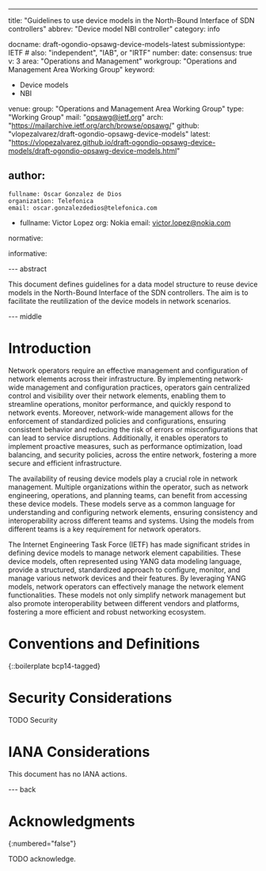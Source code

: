 ---
title: "Guidelines to use device models in the North-Bound Interface of SDN controllers"
abbrev: "Device model NBI controller"
category: info

docname: draft-ogondio-opsawg-device-models-latest
submissiontype: IETF  # also: "independent", "IAB", or "IRTF"
number:
date:
consensus: true
v: 3
area: "Operations and Management"
workgroup: "Operations and Management Area Working Group"
keyword:
 - Device models
 - NBI
 
venue:
  group: "Operations and Management Area Working Group"
  type: "Working Group"
  mail: "opsawg@ietf.org"
  arch: "https://mailarchive.ietf.org/arch/browse/opsawg/"
  github: "vlopezalvarez/draft-ogondio-opsawg-device-models"
  latest: "https://vlopezalvarez.github.io/draft-ogondio-opsawg-device-models/draft-ogondio-opsawg-device-models.html"

author:
 -
    fullname: Oscar Gonzalez de Dios
    organization: Telefonica
    email: oscar.gonzalezdedios@telefonica.com

  -
    fullname: Victor Lopez
    org: Nokia
    email: victor.lopez@nokia.com

normative:

informative:


--- abstract

This document defines guidelines for a data model structure to reuse device models in the North-Bound Interface of the SDN controllers. The aim is to facilitate the reutilization of the device models in network scenarios.


--- middle

# Introduction

Network operators require an effective management and configuration of network elements across their infrastructure. By implementing network-wide management and configuration practices, operators gain centralized control and visibility over their network elements, enabling them to streamline operations, monitor performance, and quickly respond to network events. Moreover, network-wide management allows for the enforcement of standardized policies and configurations, ensuring consistent behavior and reducing the risk of errors or misconfigurations that can lead to service disruptions. Additionally, it enables operators to implement proactive measures, such as performance optimization, load balancing, and security policies, across the entire network, fostering a more secure and efficient infrastructure.

The availability of reusing device models play a crucial role in network management. Multiple organizations within the operator, such as network engineering, operations, and planning teams, can benefit from accessing these device models. These models serve as a common language for understanding and configuring network elements, ensuring consistency and interoperability across different teams and systems. Using the models from different teams is a key requirement for network operators.

The Internet Engineering Task Force (IETF) has made significant strides in defining device models to manage network element capabilities. These device models, often represented using YANG data modeling language, provide a structured, standardized approach to configure, monitor, and manage various network devices and their features. By leveraging YANG models, network operators can effectively manage the network element functionalities. These models not only simplify network management but also promote interoperability between different vendors and platforms, fostering a more efficient and robust networking ecosystem.


# Conventions and Definitions

{::boilerplate bcp14-tagged}


# Security Considerations

TODO Security


# IANA Considerations

This document has no IANA actions.


--- back

# Acknowledgments
{:numbered="false"}

TODO acknowledge.
